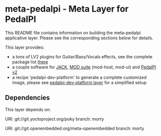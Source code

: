 # meta-pedalpi - Meta Layer for PedalPI

This README file contains information on building the meta-pedalpi applicative layer.
Please see the corresponding sections below for details.

This layer provides:
- a tons of LV2 plugins for Guitar/Bass/Vocals effects, see the complete package list [there](https://github.com/auto3000/meta-pedalpi/tree/master/recipes-lv2)
- a couple software for [JACK](http://jackaudio.org/), [MOD suite](http://moddevices.com/mod-duo) (mod-host, mod-ui) and [PedalPI v2](https://github.com/auto3000/pedalpii)
- a recipe 'pedalpi-dev-platform' to generate a complete customized image, please see [pedalpi-dev-platform layer](https://github.com/auto3000/pedalpi-dev-platform) for a simplified setup

## Dependencies

This layer depends on:

  URI: git://git.yoctoproject.org/poky
  branch: morty
 
  URI: git://git.openembedded.org/meta-openembedded
  branch: morty

